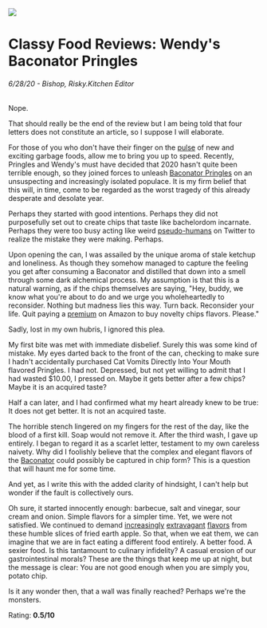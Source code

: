 <img class="hero-image" src="/assets/posts/cfr-bad-chips-hero.jpg" />

# Classy Food Reviews: Wendy's Baconator Pringles
###### 6/28/20 - Bishop, Risky.Kitchen Editor

Nope. 

That should really be the end of the review but I am being told that four letters does not constitute an article, so I suppose I will elaborate.

For those of you who don't have their finger on the <a href="https://www.instagram.com/candyhunting/?hl=en" title="*heavy breathing intensifies*" target="_blank">pulse</a> of new and exciting garbage foods, allow me to bring you up to speed. Recently, Pringles and Wendy's must have decided that 2020 hasn't quite been terrible enough, so they joined forces to unleash <a href="https://www.pringles.com/us/products/favorites/pringles-crisps-baconator.html" title="Look. I get it. Pringles calls them 'crisps' and not chips. Guess who doesn't give a shit? This guy." target="_blank">Baconator Pringles</a> on an unsuspecting and increasingly isolated populace. It is my firm belief that this will, in time, come to be regarded as the worst tragedy of this already desperate and desolate year.

Perhaps they started with good intentions. Perhaps they did not purposefully set out to create chips that taste like bachelordom incarnate. Perhaps they were too busy acting like weird <a href="https://twitter.com/Wendys/status/1230556233301741568" title="Twitter is like 4chan but worse because at least 4chan users know they're assholes." target="_blank">pseudo-humans</a> on Twitter to realize the mistake they were making. Perhaps.
  
Upon opening the can, I was assailed by the unique aroma of stale ketchup and loneliness. As though they somehow managed to capture the feeling you get after consuming a Baconator and distilled that down into a smell through some dark alchemical process. My assumption is that this is a natural warning, as if the chips themselves are saying, "Hey, buddy, we know what you're about to do and we urge you wholeheartedly to reconsider. Nothing but madness lies this way. Turn back. Reconsider your life. Quit paying a <a href="https://www.amazon.com/gp/product/B08BK25D42" title="Yep. No real defense for this. Sorry, past self." target="_blank">premium</a> on Amazon to buy novelty chips flavors. Please."

Sadly, lost in my own hubris, I ignored this plea.

My first bite was met with immediate disbelief. Surely this was some kind of mistake. My eyes darted back to the front of the can, checking to make sure I hadn't accidentally purchased Cat Vomits Directly Into Your Mouth flavored Pringles. I had not. Depressed, but not yet willing to admit that I had wasted $10.00, I pressed on. Maybe it gets better after a few chips? Maybe it is an acquired taste? 

Half a can later, and I had confirmed what my heart already knew to be true: It does not get better. It is not an acquired taste. 

The horrible stench lingered on my fingers for the rest of the day, like the blood of a first kill. Soap would not remove it. After the third wash, I gave up entirely. I began to regard it as a scarlet letter, testament to my own careless naivety. Why did I foolishly believe that the complex and elegant flavors of the <a href="https://order.wendys.com/product/30003/baconator" title="540 calories from fat, which means the other 380 must be composed entirely of shame." target="_blank">Baconator</a> could possibly be captured in chip form? This is a question that will haunt me for some time.

And yet, as I write this with the added clarity of hindsight, I can't help but wonder if the fault is collectively ours. 

Oh sure, it started innocently enough: barbecue, salt and vinegar, sour cream and onion. Simple flavors for a simpler time. Yet, we were not satisfied. We continued to demand <a href="https://www.lays.com/products/lays-chesapeake-bay-crab-spice-flavored-potato-chips" title="Exhibit A" target="_blank">increasingly</a> <a href="https://www.pringles.com/us/products/favorites/pringles-crisps-rotisserie-chicken.html" title="Exhibit B" target="_blank">extravagant</a> <a href="https://spoonuniversity.com/lifestyle/lay-flavors-submitted-for-this-years-do-us-a-flavor-contest" title="Exhibits C through Z...wait, fuck. I'm linking to the competition again. DO NOT CLICK THIS LINK. DO NOT EXPOSE YOURSELF TO SPOONUNIVERSITYS SUPERIOR FOOD-BASED SATIRE. Please.">flavors</a> from these humble slices of fried earth apple. So that, when we eat them, we can imagine that we are in fact eating a different food entirely. A better food. A sexier food. Is this tantamount to culinary infidelity? A casual erosion of our gastrointestinal morals? These are the things that keep me up at night, but the message is clear: You are not good enough when you are simply you, potato chip.

Is it any wonder then, that a wall was finally reached? Perhaps we're the monsters.

Rating: **0.5/10**